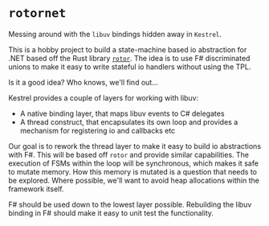 # `rotornet`

Messing around with the `libuv` bindings hidden away in `Kestrel`.

This is a hobby project to build a state-machine based io abstraction for .NET based off the Rust library [`rotor`](https://github.com/tailhook/rotor).
The idea is to use F# discriminated unions to make it easy to write stateful io handlers without using the TPL.

Is it a good idea? Who knows, we'll find out...

Kestrel provides a couple of layers for working with libuv:

- A native binding layer, that maps libuv events to C# delegates
- A thread construct, that encapsulates its own loop and provides a mechanism for registering io and callbacks etc

Our goal is to rework the thread layer to make it easy to build io abstractions with F#.
This will be based off `rotor` and provide similar capabilities.
The execution of FSMs within the loop will be synchronous, which makes it safe to mutate memory.
How this memory is mutated is a question that needs to be explored.
Where possible, we'll want to avoid heap allocations within the framework itself.

F# should be used down to the lowest layer possible.
Rebuilding the libuv binding in F# should make it easy to unit test the functionality.
